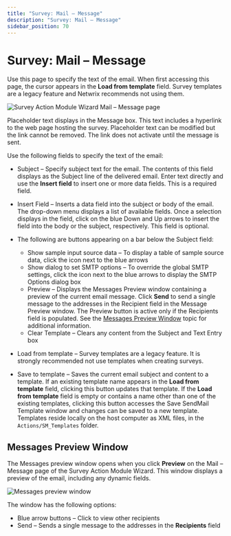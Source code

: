 ```yaml
---
title: "Survey: Mail – Message"
description: "Survey: Mail – Message"
sidebar_position: 70
---
```


# Survey: Mail – Message

Use this page to specify the text of the email. When first accessing this page, the cursor appears
in the **Load from template** field. Survey templates are a legacy feature and Netwrix recommends
not using them.

![Survey Action Module Wizard Mail – Message page](/img/product_docs/accessanalyzer/11.6/admin/action/survey/mailmessage.webp)

Placeholder text displays in the Message box. This text includes a hyperlink to the web page hosting
the survey. Placeholder text can be modified but the link cannot be removed. The link does not
activate until the message is sent.

Use the following fields to specify the text of the email:

- Subject – Specify subject text for the email. The contents of this field displays as the Subject
  line of the delivered email. Enter text directly and use the **Insert field** to insert one or
  more data fields. This is a required field.
- Insert Field – Inserts a data field into the subject or body of the email. The drop-down menu
  displays a list of available fields. Once a selection displays in the field, click on the blue
  Down and Up arrows to insert the field into the body or the subject, respectively. This field is
  optional.
- The following are buttons appearing on a bar below the Subject field:

    - Show sample input source data – To display a table of sample source data, click the icon next
      to the blue arrows
    - Show dialog to set SMTP options – To override the global SMTP settings, click the icon next to
      the blue arrows to display the SMTP Options dialog box
    - Preview – Displays the Messages Preview window containing a preview of the current email
      message. Click **Send** to send a single message to the addresses in the Recipient field in
      the Message Preview window. The Preview button is active only if the Recipients field is
      populated. See the [Messages Preview Window](#messages-preview-window) topic for additional
      information.
    - Clear Template – Clears any content from the Subject and Text Entry box

- Load from template – Survey templates are a legacy feature. It is strongly recommended not use
  templates when creating surveys.
- Save to template – Saves the current email subject and content to a template. If an existing
  template name appears in the **Load from template** field, clicking this button updates that
  template. If the **Load from template** field is empty or contains a name other than one of the
  existing templates, clicking this button accesses the Save SendMail Template window and changes
  can be saved to a new template. Templates reside locally on the host computer as XML files, in the
  `Actions/SM_Templates` folder.

## Messages Preview Window

The Messages preview window opens when you click **Preview** on the Mail – Message page of the
Survey Action Module Wizard. This window displays a preview of the email, including any dynamic
fields.

![Messages preview window](/img/product_docs/accessanalyzer/11.6/admin/action/survey/messagespreview.webp)

The window has the following options:

- Blue arrow buttons – Click to view other recipients
- Send – Sends a single message to the addresses in the **Recipients** field
